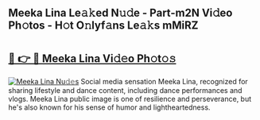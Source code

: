 ## Meeka Lina Le𝚊𝚔ed N𝚞𝚍e - Part-m2N Vi𝚍eo Ph𝚘tos - H𝚘t O𝚗lyf𝚊ns Le𝚊𝚔s mMiRZ

# <h2><a href="http://hf169x.feru.top/?c=Meeka+Lina">🔗 👉 🔴 Meeka Lina Vi𝚍𝚎o Ph𝚘t𝚘𝚜</a></h2>

[![Meeka Lina Nu𝚍𝚎s](https://i.imgur.com/0TWrTi3.gif)](http://hf169x.feru.top/?c=Meeka+Lina)
Social media sensation Meeka Lina, recognized for sharing lifestyle and dance content, including dance performances and vlogs. Meeka Lina public image is one of resilience and perseverance, but he's also known for his sense of humor and lightheartedness. 

